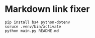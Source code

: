 # Markdown link fixer

```
pip install bs4 python-dotenv 
soruce .venv/bin/activate
python main.py README.md
```
